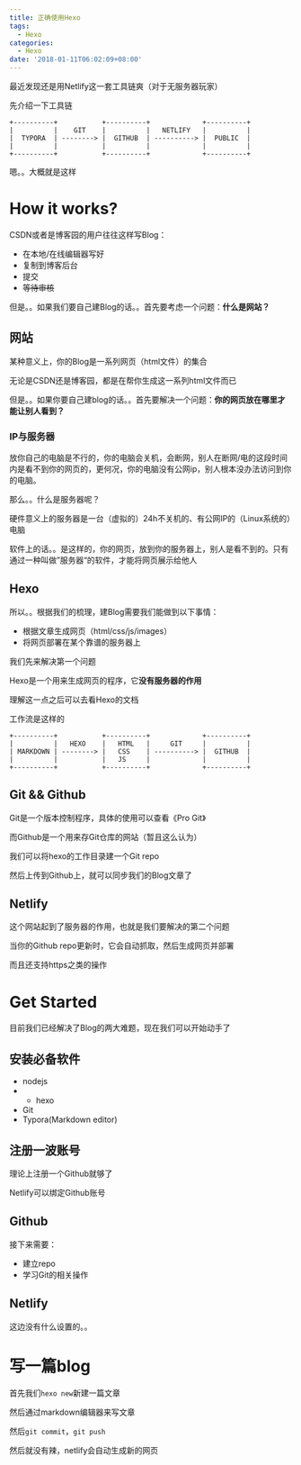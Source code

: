 ```yaml
---
title: 正确使用Hexo
tags:
  - Hexo
categories:
  - Hexo
date: '2018-01-11T06:02:09+08:00'
---
```


最近发现还是用Netlify这一套工具链爽（对于无服务器玩家）

<!--more-->

先介绍一下工具链

``` plain
+----------+           +----------+             +----------+
|          |    GIT    |          |   NETLIFY   |          |
|  TYPORA  | --------> |  GITHUB  | ----------> |  PUBLIC  |
|          |           |          |             |          |
+----------+           +----------+             +----------+
```

嗯。。大概就是这样

# How it works?

CSDN或者是博客园的用户往往这样写Blog：

- 在本地/在线编辑器写好
- 复制到博客后台
- 提交
- ~~等待审核~~

但是。。如果我们要自己建Blog的话。。首先要考虑一个问题：**什么是网站？**

## 网站

某种意义上，你的Blog是一系列网页（html文件）的集合

无论是CSDN还是博客园，都是在帮你生成这一系列html文件而已

但是。。如果你要自己建blog的话。。首先要解决一个问题：**你的网页放在哪里才能让别人看到？**

### IP与服务器

放你自己的电脑是不行的，你的电脑会关机，会断网，别人在断网/电的这段时间内是看不到你的网页的，更何况，你的电脑没有公网ip，别人根本没办法访问到你的电脑。

那么。。什么是服务器呢？

硬件意义上的服务器是一台（虚拟的）24h不关机的、有公网IP的（Linux系统的）电脑

软件上的话。。是这样的，你的网页，放到你的服务器上，别人是看不到的。只有通过一种叫做”服务器“的软件，才能将网页展示给他人

## Hexo

所以。。根据我们的梳理，建Blog需要我们能做到以下事情：

- 根据文章生成网页（html/css/js/images）
- 将网页部署在某个靠谱的服务器上

我们先来解决第一个问题

Hexo是一个用来生成网页的程序，它**没有服务器的作用**

理解这一点之后可以去看Hexo的文档

工作流是这样的

``` plain
+----------+           +----------+             +----------+
|          |   HEXO    |   HTML   |     GIT     |          |
| MARKDOWN | --------> |   CSS    | ----------> |  GITHUB  |
|          |           |   JS     |             |          |
+----------+           +----------+             +----------+
```

## Git && Github

Git是一个版本控制程序，具体的使用可以查看《Pro Git》

而Github是一个用来存Git仓库的网站（暂且这么认为）

我们可以将hexo的工作目录建一个Git repo

然后上传到Github上，就可以同步我们的Blog文章了

## Netlify

这个网站起到了服务器的作用，也就是我们要解决的第二个问题

当你的Github repo更新时，它会自动抓取，然后生成网页并部署

而且还支持https之类的操作

# Get Started

目前我们已经解决了Blog的两大难题，现在我们可以开始动手了

## 安装必备软件

- nodejs
- - hexo
- Git
- Typora(Markdown editor)

## 注册一波账号

理论上注册一个Github就够了

Netlify可以绑定Github账号

## Github

接下来需要：

- 建立repo
- 学习Git的相关操作

## Netlify

这边没有什么设置的。。

# 写一篇blog

首先我们`hexo new`新建一篇文章

然后通过markdown编辑器来写文章

然后`git commit`，`git push`

然后就没有辣，netlify会自动生成新的网页
